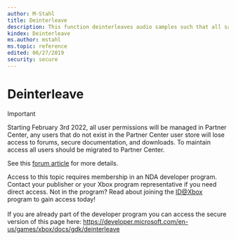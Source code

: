 ```yaml
---
author: M-Stahl
title: Deinterleave
description: This function deinterleaves audio samples such that all samples corresponding to a specified channel are contiguous.
kindex: Deinterleave
ms.author: mstahl
ms.topic: reference
edited: 06/27/2019
security: secure
---
```


# Deinterleave
> [!IMPORTANT]
> Starting February 3rd 2022, all user permissions will be managed in Partner Center, any users that do not exist in the Partner Center user store will lose access to forums, secure documentation, and downloads. To maintain access all users should be migrated to Partner Center. <p></p>See this <a href="https://forums.xboxlive.com/articles/132187/breaking-change-user-access-for-forums-secure-docu.html">forum article</a> for more details.  

 Access to this topic requires membership in an NDA developer program. Contact your publisher or your Xbox program representative if you need direct access. Not in the program? Read about joining the <a href="https://www.xbox.com/Developers/id">ID@Xbox</a> program to gain access today!  <br/><br/>If you are already part of the developer program you can access the secure version of this page here: <a target="_blank" href="https://developer.microsoft.com/en-us/games/xbox/docs/gdk/deinterleave">https://developer.microsoft.com/en-us/games/xbox/docs/gdk/deinterleave</a>